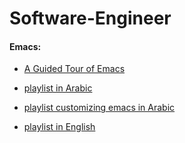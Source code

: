 # Software-Engineer 
#### Emacs:

* [A Guided Tour of Emacs](https://www.gnu.org/software/emacs/tour/)

* [playlist in Arabic](https://www.youtube.com/watch?v=43MyuY2o3nA&list=PLjM1KU23LQxnrosgn73UdpDuDRbBiTHDG)

* [playlist customizing emacs in Arabic](https://www.youtube.com/watch?v=pxhTr3Jgge8&list=PLjM1KU23LQxlEP9rRHdOK3ZpoD5H1ywWn)

* [playlist in English](https://www.youtube.com/playlist?list=PLX2044Ew-UVVv31a0-Qn3dA6Sd_-NyA1n)

    
